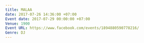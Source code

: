 ```yaml
---
title: MALAA
date: 2017-07-26 14:36:00 +07:00
Event date: 2017-07-29 00:00:00 +07:00
Venue: 1900
Event URL: https://www.facebook.com/events/1894880590778216/
Genre: DJ
---
```


